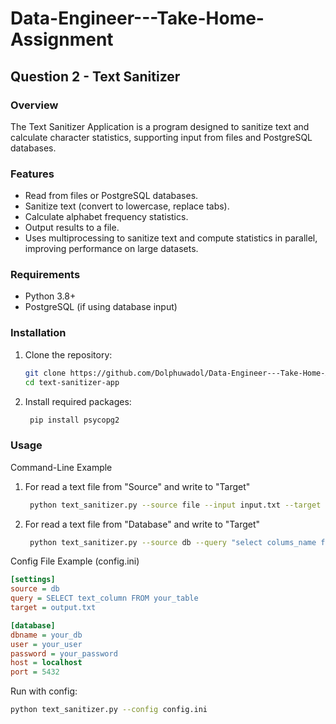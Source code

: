# Data-Engineer---Take-Home-Assignment

## Question 2 - Text Sanitizer
### Overview

The Text Sanitizer Application is a program designed to sanitize text and calculate character statistics, supporting input from files and PostgreSQL databases.

### Features
- Read from files or PostgreSQL databases.
- Sanitize text (convert to lowercase, replace tabs).
- Calculate alphabet frequency statistics.
- Output results to a file.
- Uses multiprocessing to sanitize text and compute statistics in parallel, improving performance on large datasets.


### Requirements
- Python 3.8+
- PostgreSQL (if using database input)

### Installation

1. Clone the repository:
   ```bash
   git clone https://github.com/Dolphuwadol/Data-Engineer---Take-Home-Assignment.git
   cd text-sanitizer-app
2. Install required packages:
   ```bash
    pip install psycopg2

### Usage
Command-Line Example
1. For read a text file from "Source" and write to "Target"
   ```bash
    python text_sanitizer.py --source file --input input.txt --target output.txt

2. For read a text file from "Database" and write to "Target"
   ```bash
    python text_sanitizer.py --source db --query "select colums_name from table_name" --target output.txt --config config.ini

Config File Example (config.ini)
   ```ini
  [settings]
  source = db
  query = SELECT text_column FROM your_table
  target = output.txt
  
  [database]
  dbname = your_db
  user = your_user
  password = your_password
  host = localhost
  port = 5432
  ```
Run with config:
   ```bash
   python text_sanitizer.py --config config.ini 
